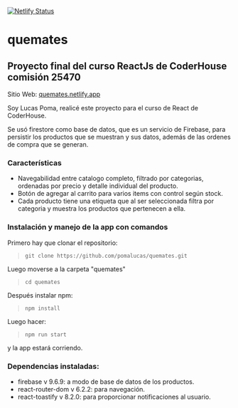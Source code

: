[![Netlify Status](https://api.netlify.com/api/v1/badges/e0744cae-0065-4894-bda3-39cb20685d12/deploy-status)](https://app.netlify.com/sites/quemates/deploys)

# quemates

## Proyecto final del curso ReactJs de CoderHouse comisión 25470

Sitio Web: [quemates.netlify.app](https://quemates.netlify.app/)

Soy Lucas Poma, realicé este proyecto para el curso de React de CoderHouse.

Se usó firestore como base de datos, que es un servicio de Firebase, para persistir los productos que se muestran y sus datos, además de las ordenes de compra que se generan.

### Características

- Navegabilidad entre catalogo completo, filtrado por categorias, ordenadas por precio y detalle individual del producto.
- Botón de agregar al carrito para varios items con control según stock.
- Cada producto tiene una etiqueta que al ser seleccionada filtra por categoria y muestra los productos que pertenecen a ella.

### Instalación y manejo de la app con comandos

Primero hay que clonar el repositorio:
>`git clone https://github.com/pomalucas/quemates.git`

Luego moverse a la carpeta "quemates"
>`cd quemates`

Después instalar npm:
>`npm install`

Luego hacer:
>`npm run start` 

y la app estará corriendo.

### Dependencias instaladas:

  *  firebase v 9.6.9: a modo de base de datos de los productos.
  *  react-router-dom v 6.2.2: para navegación. 
  *  react-toastify v 8.2.0: para proporcionar notificaciones al usuario.
